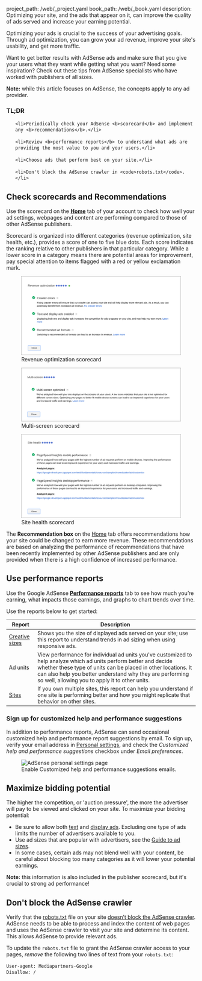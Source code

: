 project_path: /web/_project.yaml
book_path: /web/_book.yaml
description: Optimizing your site, and the ads that appear on it, can improve the quality of ads served and increase your earning potential.

<p class="intro">
  Optimizing your ads is crucial to the success of your advertising goals. Through ad optimization, you can grow your ad revenue, improve your site's usability, and get more traffic.
</p>

Want to get better results with AdSense ads and make sure that you give your
users what they want while getting what you want? Need some inspiration?
Check out these tips from AdSense specialists who have worked with publishers
of all sizes.

<b>Note:</b> while this article focuses on AdSense, the concepts apply to any 
ad provider.


















<div class="wf-highlight-list wf-highlight-list--learning" markdown="1">
  <h3 class="wf-highlight-list__title">TL;DR</h3>

  
  <ul class="wf-highlight-list__list">
    
    <li>Periodically check your AdSense <b>scorecard</b> and implement any <b>recommendations</b>.</li>
    
    <li>Review <b>performance reports</b> to understand what ads are providing the most value to you and your users.</li>
    
    <li>Choose ads that perform best on your site.</li>
    
    <li>Don't block the AdSense crawler in <code>robots.txt</code>.</li>
    
  </ul>
  
</div>



## Check scorecards and Recommendations

Use the scorecard on the <b>[Home](https://www.google.com/adsense/app#home)</b>
tab of your account to check how well your ad settings, webpages and content
are performing compared to those of other AdSense publishers.

Scorecard is organized into different categories (revenue optimization, site 
health, etc.), provides a score of one to five blue dots. Each score indicates
the ranking relative to other publishers in that particular category. While
a lower score in a category means there are potential areas for improvement,
pay special attention to items flagged with a red or yellow exclamation mark.

<figure>
  <img src="images/optimization_score.png" alt="Revenue optimization scorecard">
  <figcaption>Revenue optimization scorecard</figcaption>
</figure>

<figure>
  <img src="images/multiscreen_score.png" alt="Multi-screen scorecard">
  <figcaption>Multi-screen scorecard</figcaption>
</figure>

<figure>
  <img src="images/site_score.png" alt="Site health scorecard">
  <figcaption>Site health scorecard</figcaption>
</figure>



The <b>Recommendation box</b> on the [Home](https://www.google.com/adsense/app#home)
tab offers recommendations how your site could be changed to earn more revenue. 
These recommendations are based on analyzing the performance of recommendations
that have been recently implemented by other AdSense publishers and are only
provided when there is a high confidence of increased performance.

## Use performance reports

Use the Google AdSense <b>[Performance reports](https://www.google.com/adsense/app#viewreports)</b> 
tab to see how much you’re earning, what impacts those earnings, and graphs
to chart trends over time.

Use the reports below to get started:

<table class="mdl-data-table mdl-js-data-table">
    <thead>
    <tr>
      <th>Report</th>
      <th>Description</th>
    </tr>
  </thead>
  <tbody>
    <tr>
      <td data-th="Report">
        <a href="https://support.google.com/adsense/answer/3540509">Creative sizes</a>
      </td>
      <td data-th="Description">
        Shows you the size of displayed ads served on your site; use this 
        report to understand trends in ad sizing when using responsive ads.
      </td>
    </tr>
    <tr>
      <td data-th="Report">
        Ad units
      </td>
      <td data-th="Description">
        View performance for individual ad units you've customized to help
        analyze which ad units perform better and decide whether these type 
        of units can be placed in other locations. It can also help you better
        understand why they are performing so well, allowing you to apply it
        to other units.
      </td>
    </tr>
    <tr>
      <td data-th="Report">
        <a href="https://support.google.com/adsense/answer/1407511">Sites</a>
      </td>
      <td data-th="Description">
        If you own multiple sites, this report can help you understand if one
        site is performing better and how you might replicate that behavior
        on other sites.
      </td>
    </tr>
  </tbody>
</table>

### Sign up for customized help and performance suggestions

In addition to performance reports, AdSense can send occasional customized
help and performance report suggestions by email. To sign up, verify 
your email address in [Personal settings](https://www.google.com/adsense/app#personalSettings),
and check the *Customized help and performance suggestions* checkbox under
*Email preferences*.

<figure>
  <img src="images/adsense-emails.jpg" srcset="images/adsense-emails.jpg 1x, images/adsense-emails-2x.jpg 2x" alt="AdSense personal settings page">
  <figcaption>Enable Customized help and performance suggestions emails.</figcaption>
</figure>


## Maximize bidding potential

The higher the competition, or 'auction pressure', the more the advertiser 
will pay to be viewed and clicked on your site. To maximize your bidding
potential:

* Be sure to allow both [text](https://support.google.com/adsense/answer/185665)
and [display ads](https://support.google.com/adsense/answer/185666). Excluding
one type of ads limits the number of advertisers available to you.
* Use ad sizes that are popular with advertisers, see the [Guide to ad sizes](https://support.google.com/adsense/answer/6002621).
* In some cases, certain ads may not blend well with your content, be careful
about blocking too many categories as it will lower your potential earnings.

<b>Note:</b> this information is also included in the publisher scorecard, 
but it's crucial to strong ad performance!

## Don't block the AdSense crawler

Verify that the [robots.txt](https://support.google.com/webmasters/answer/6062608)
file on your site [doesn’t block the AdSense crawler](https://support.google.com/adsense/answer/10532).
AdSense needs to be able to process and index the content of web pages and 
uses the AdSense crawler to visit your site and determine its content.  This
allows AdSense to provide relevant ads.

To update the `robots.txt` file to grant the AdSense crawler access to your 
pages, *remove* the following two lines of text from your `robots.txt`:

    User-agent: Mediapartners-Google
    Disallow: /




